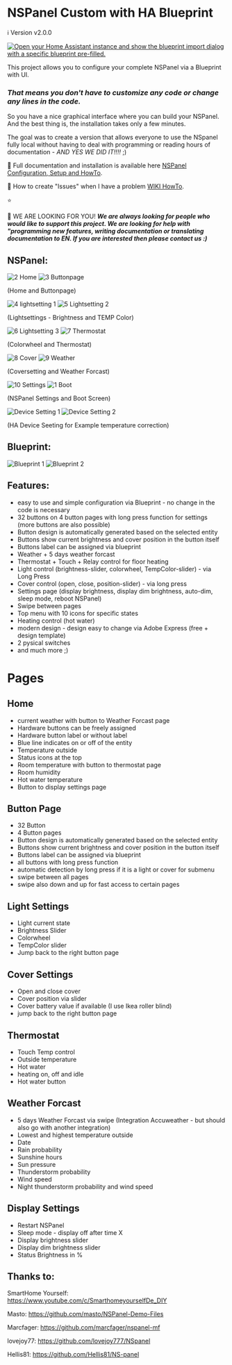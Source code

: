 # NSPanel Custom with HA Blueprint

ℹ️ Version v2.0.0

[![Open your Home Assistant instance and show the blueprint import dialog with a specific blueprint pre-filled.](https://my.home-assistant.io/badges/blueprint_import.svg)](https://my.home-assistant.io/redirect/blueprint_import/?blueprint_url=https%3A%2F%2Fgithub.com%2FBlackymas%2FNSPanel_HA_Blueprint%2Fblob%2Fmain%2Fnspnael_blueprint.yaml)

This project allows you to configure your complete NSPanel via a Blueprint with UI.
### *That means you don't have to customize any code or change any lines in the code.*

So you have a nice graphical interface where you can build your NSPanel.
And the best thing is, the installation takes only a few minutes.

The goal was to create a version that allows everyone to use the NSpanel fully local without having to deal with programming or reading hours of documentation - *AND YES WE DID IT!!!!* ;)

📕 Full documentation and installation is available here [NSPanel Configuration, Setup and HowTo](https://github.com/Blackymas/NSPanel_HA_Blueprint/wiki).

🚀 How to create "Issues" when I have a problem [WIKI HowTo](https://github.com/Blackymas/NSPanel_HA_Blueprint/wiki/Welcome-to-the-NSPanel_HA_Blueprint-WIKI).

⭐ 

🙋 WE ARE LOOKING FOR YOU! _**We are always looking for people who would like to support this project. We are looking for help with "programming new features, writing documentation or translating documentation to EN. If you are interested then please contact us :)**_

## NSPanel:
![2 Home](https://user-images.githubusercontent.com/41958506/203653897-cf96a7af-2b92-4ad9-a375-987decad5aa7.png)
![3 Buttonpage](https://user-images.githubusercontent.com/41958506/203654022-c6d81263-ce56-4a84-917a-9d4911f19f55.png)

(Home and Buttonpage)


![4 lightsetting 1](https://user-images.githubusercontent.com/41958506/203654055-943d1910-7673-4d9f-ad81-7ef00d155e5a.png)
![5 Lightsetting 2](https://user-images.githubusercontent.com/41958506/203654076-93e110df-f314-4cf1-8500-ed667f2202fd.png)

(Lightsettings - Brightness and TEMP Color)


![6 Lightsetting 3](https://user-images.githubusercontent.com/41958506/203654179-f7303b02-c886-4890-b976-cb498940a627.png)
![7 Thermostat](https://user-images.githubusercontent.com/41958506/203654189-4294b634-430f-423c-b170-9f1680f94b0e.png)

(Colorwheel and Thermostat)


![8 Cover](https://user-images.githubusercontent.com/41958506/203654290-c6ec2f2f-7924-492c-914c-0d96dc3907e0.png)
![9 Weather](https://user-images.githubusercontent.com/41958506/203654307-24000d00-b7e1-47eb-bd64-9e97b508db52.png)

(Coversetting and Weather Forcast)


![10 Settings](https://user-images.githubusercontent.com/41958506/203654386-e4e574ad-8674-4268-84dd-1c4e40f98eb9.png)
![1 Boot](https://user-images.githubusercontent.com/41958506/203667473-d33523a4-3197-4838-9099-cccebfc727db.png)

(NSPanel Settings and Boot Screen)


![Device Setting 1](https://user-images.githubusercontent.com/41958506/203723223-8afc0e44-51cf-49ed-8a49-8ba713716639.png)
![Device Setting 2](https://user-images.githubusercontent.com/41958506/203724491-53ecd93d-bc7c-4c2d-850b-f106691e2639.png)


(HA Device Seeting for Example temperature correction)


## Blueprint:
![Blueprint 1](https://user-images.githubusercontent.com/41958506/203655004-a11f5a1c-d098-4e1a-958a-0293e50000b2.png)
![Blueprint 2](https://user-images.githubusercontent.com/41958506/203655014-e6cae9df-aaf8-4537-8165-b8f44a177d3b.png)



## Features:
- easy to use and simple configuration via Blueprint - no change in the code is necessary
- 32 buttons on 4 button pages with long press function for settings (more buttons are also possible)
- Button design is automatically generated based on the selected entity
- Buttons show current brightness and cover position in the button itself
- Buttons label can be assigned via blueprint
- Weather + 5 days weather forcast
- Thermostat + Touch + Relay control for floor heating
- Light control (brightness-slider, colorwheel, TempColor-slider) - via Long Press
- Cover control (open, close, position-slider) - via long press
- Settings page (display brightness, display dim brightness, auto-dim, sleep mode, reboot NSPanel)
- Swipe between pages
- Top menu with 10 icons for specific states
- Heating control (hot water)
- modern design - design easy to change via Adobe Express (free + design template)
- 2 pysical switches
- and much more ;)


# Pages

## Home
- current weather with button to Weather Forcast page
- Hardware buttons can be freely assigned
- Hardware button label or without label
- Blue line indicates on or off of the entity
- Temperature outside
- Status icons at the top
- Room temperature with button to thermostat page
- Room humidity
- Hot water temperature
- Button to display settings page


## Button Page
- 32 Button
- 4 Button pages
- Button design is automatically generated based on the selected entity
- Buttons show current brightness and cover position in the button itself
- Buttons label can be assigned via blueprint
- all buttons with long press function
- automatic detection by long press if it is a light or cover for submenu
- swipe between all pages 
- swipe also down and up for fast access to certain pages


## Light Settings
- Light current state
- Brightness Slider
- Colorwheel
- TempColor slider
- Jump back to the right button page


## Cover Settings
- Open and close cover
- Cover position via slider
- Cover battery value if available (I use Ikea roller blind)
- jump back to the right button page


## Thermostat
- Touch Temp control 
- Outside temperature
- Hot water
- heating on, off and idle
- Hot water button


## Weather Forcast
- 5 days Weather Forcast via swipe (Integration Accuweather - but should also go with another integration)
- Lowest and highest temperature outside
- Date
- Rain probability
- Sunshine hours
- Sun pressure 
- Thunderstorm probability
- Wind speed
- Night thunderstorm probability and wind speed


## Display Settings
- Restart NSPanel
- Sleep mode - display off after time X
- Display brightness slider
- Display dim brightness slider
- Status Brightness in %




## Thanks to:
SmartHome Yourself: https://www.youtube.com/c/SmarthomeyourselfDe_DIY

Masto: https://github.com/masto/NSPanel-Demo-Files

Marcfager:  https://github.com/marcfager/nspanel-mf

lovejoy77: https://github.com/lovejoy777/NSpanel

Hellis81: https://github.com/Hellis81/NS-panel
